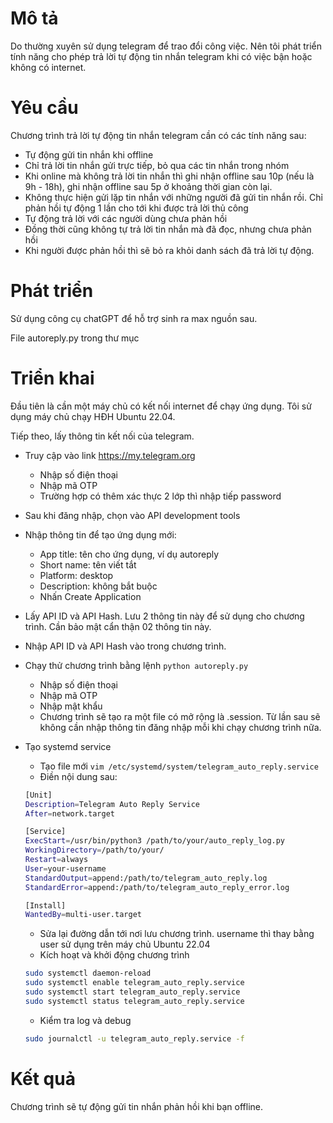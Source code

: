 # Mô tả

Do thường xuyên sử dụng telegram để trao đổi công việc. Nên tôi phát triển tính năng cho phép trả lời tự động tin nhắn telegram khi có việc bận hoặc không có internet. 

# Yêu cầu

Chương trình trả lời tự động tin nhắn telegram cần có các tính năng sau:

- Tự động gửi tin nhắn khi offline
- Chỉ trả lời tin nhắn gửi trực tiếp, bỏ qua các tin nhắn trong nhóm
- Khi online mà không trả lời tin nhắn thì ghi nhận offline sau 10p (nếu là 9h - 18h), ghi nhận offline sau 5p ở khoảng thời gian còn lại.
- Không thực hiện gửi lặp tin nhắn với những người đã gửi tin nhắn rồi. Chỉ phản hồi tự động 1 lần cho tới khi được trả lời thủ công
- Tự động trả lời với các người dùng chưa phản hồi
- Đồng thời cũng không tự trả lời tin nhắn mà đã đọc, nhưng chưa phản hồi
- Khi người được phản hồi thì sẽ bỏ ra khỏi danh sách đã trả lời tự động.

# Phát triển

Sử dụng công cụ chatGPT để hỗ trợ sinh ra max nguồn sau.

File autoreply.py trong thư mục

# Triển khai

Đầu tiên là cần một máy chủ có kết nối internet để chạy ứng dụng. Tôi sử dụng máy chủ chạy HĐH Ubuntu 22.04.

Tiếp theo, lấy thông tin kết nối của telegram.

- Truy cập vào link https://my.telegram.org
    - Nhập số điện thoại
    - Nhập mã OTP 
    - Trường hợp có thêm xác thực 2 lớp thì nhập tiếp password

- Sau khi đăng nhập, chọn vào API development tools

- Nhập thông tin để tạo ứng dụng mới:
    - App title: tên cho ứng dụng, ví dụ autoreply
    - Short name: tên viết tắt
    - Platform: desktop
    - Description: không bắt buộc
    - Nhấn Create Application

- Lấy API ID và API Hash. Lưu 2 thông tin này để sử dụng cho chương trình. Cần bảo mật cẩn thận 02 thông tin này.

- Nhập API ID và API Hash vào trong chương trình.

- Chạy thử chương trình bằng lệnh `python autoreply.py`
    - Nhập số điện thoại
    - Nhập mã OTP
    - Nhập mật khẩu
    - Chương trình sẽ tạo ra một file có mở rộng là .session. Từ lần sau sẽ không cần nhập thông tin đăng nhập mỗi khi chạy chương trình nữa.

- Tạo systemd service
    - Tạo file mới `vim /etc/systemd/system/telegram_auto_reply.service`
    - Điền nội dung sau:

    ```sh
    [Unit]
    Description=Telegram Auto Reply Service
    After=network.target

    [Service]
    ExecStart=/usr/bin/python3 /path/to/your/auto_reply_log.py
    WorkingDirectory=/path/to/your/
    Restart=always
    User=your-username
    StandardOutput=append:/path/to/telegram_auto_reply.log
    StandardError=append:/path/to/telegram_auto_reply_error.log

    [Install]
    WantedBy=multi-user.target

    ```

    - Sửa lại đường dẫn tới nơi lưu chương trình. username thì thay bằng user sử dụng trên máy chủ Ubuntu 22.04
    - Kích hoạt và khởi động chương trình

    ```sh
    sudo systemctl daemon-reload
    sudo systemctl enable telegram_auto_reply.service
    sudo systemctl start telegram_auto_reply.service
    sudo systemctl status telegram_auto_reply.service
    ```

    - Kiểm tra log và debug

    ```sh
    sudo journalctl -u telegram_auto_reply.service -f
    ```


# Kết quả

Chương trình sẽ tự động gửi tin nhắn phản hồi khi bạn offline.